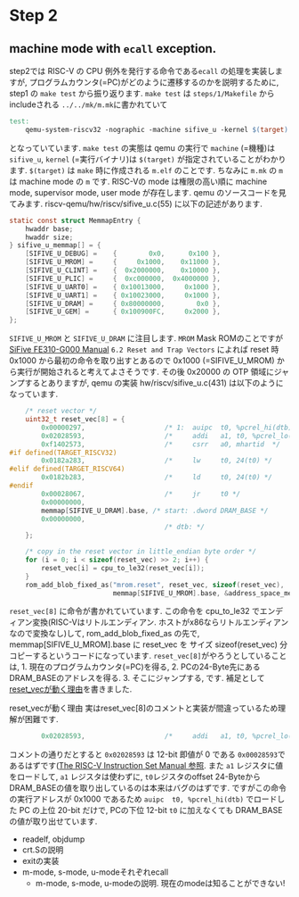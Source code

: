 # Step 2

## machine mode with `ecall` exception.
step2では RISC-V の CPU 例外を発行する命令である`ecall` の処理を実装しますが, プログラムカウンタ(=PC)がどのように遷移するのかを説明するために,  step1 の `make test` から振り返ります.
`make test` は `steps/1/Makefile` から includeされる `../../mk/m.mk`に書かれていて
```Makefile
test:
	qemu-system-riscv32 -nographic -machine sifive_u -kernel $(target)
```
となっていています. `make test` の実態は qemu の実行で `machine` (=機種)は `sifive_u`, `kernel` (=実行バイナリ)は `$(target)` が指定されていることがわかります. `$(target)` は `make` 時に作成される `m.elf` のことです. 
ちなみに `m.mk` の `m` は machine mode の `m` です. RISC-Vの mode は権限の高い順に machine mode, supervisor mode, user mode が存在します.
qemu のソースコードを見てみます. riscv-qemu/hw/riscv/sifive_u.c(55) に以下の記述があります.
```c
static const struct MemmapEntry {
    hwaddr base;
    hwaddr size;
} sifive_u_memmap[] = {
    [SIFIVE_U_DEBUG] =    {        0x0,      0x100 },
    [SIFIVE_U_MROM] =     {     0x1000,    0x11000 },
    [SIFIVE_U_CLINT] =    {  0x2000000,    0x10000 },
    [SIFIVE_U_PLIC] =     {  0xc000000,  0x4000000 },
    [SIFIVE_U_UART0] =    { 0x10013000,     0x1000 },
    [SIFIVE_U_UART1] =    { 0x10023000,     0x1000 },
    [SIFIVE_U_DRAM] =     { 0x80000000,        0x0 },
    [SIFIVE_U_GEM] =      { 0x100900FC,     0x2000 },
};
```
`SIFIVE_U_MROM` と `SIFIVE_U_DRAM` に注目します. 
`MROM` Mask ROMのことですが [SiFive FE310-G000 Manual](https://sifive.cdn.prismic.io/sifive%2F4d063bf8-3ae6-4db6-9843-ee9076ebadf7_fe310-g000.pdf) `6.2 Reset and Trap Vectors` によれば reset 時 0x1000 から最初の命令を取り出すとあるので 0x1000 (=SIFIVE_U_MROM) から実行が開始されると考えてよさそうです. その後 0x20000 の OTP 領域にジャンプするとありますが, qemu の実装 hw/riscv/sifive_u.c(431) は以下のようになっています.
```c
    /* reset vector */
    uint32_t reset_vec[8] = {
        0x00000297,                    /* 1:  auipc  t0, %pcrel_hi(dtb) */
        0x02028593,                    /*     addi   a1, t0, %pcrel_lo(1b) */
        0xf1402573,                    /*     csrr   a0, mhartid  */
#if defined(TARGET_RISCV32)
        0x0182a283,                    /*     lw     t0, 24(t0) */
#elif defined(TARGET_RISCV64)
        0x0182b283,                    /*     ld     t0, 24(t0) */
#endif
        0x00028067,                    /*     jr     t0 */
        0x00000000,
        memmap[SIFIVE_U_DRAM].base, /* start: .dword DRAM_BASE */
        0x00000000,
                                       /* dtb: */
    };

    /* copy in the reset vector in little_endian byte order */
    for (i = 0; i < sizeof(reset_vec) >> 2; i++) {
        reset_vec[i] = cpu_to_le32(reset_vec[i]);
    }
    rom_add_blob_fixed_as("mrom.reset", reset_vec, sizeof(reset_vec),
                          memmap[SIFIVE_U_MROM].base, &address_space_memory);
```
`reset_vec[8]` に命令が書かれていています. この命令を cpu_to_le32 でエンディアン変換(RISC-Vはリトルエンディアン. ホストがx86ならリトルエンディアンなので変換なし)して, rom_add_blob_fixed_as の先で, memmap[SIFIVE_U_MROM].base に reset_vec を サイズ sizeof(reset_vec) 分コピーするというコードになっています. `reset_vec[8]`がやろうとしていることは, 1. 現在のプログラムカウンタ(=PC)を得る, 2. PCの24-Byte先にあるDRAM_BASEのアドレスを得る. 3. そこにジャンプする, です. 補足として[reset_vecが動く理由](#reset_vecが動く理由)を書きました.



<a name="reset_vecが動く理由"></a>reset_vecが動く理由
実はreset_vec[8]のコメントと実装が間違っているため理解が困難です.
```c
        0x02028593,                    /*     addi   a1, t0, %pcrel_lo(1b) */
```
コメントの通りだとすると `0x02028593` は 12-bit 即値が 0 である `0x00028593`であるはずです([The RISC-V Instruction Set Manual 参照](https://content.riscv.org/wp-content/uploads/2017/05/riscv-spec-v2.2.pdf). また `a1` レジスタに値をロードして, `a1` レジスタは使わずに, `t0`レジスタのoffset 24-ByteからDRAM_BASEの値を取り出しているのは本来はバグのはずです. ですがこの命令の実行アドレスが 0x1000 であるため `auipc  t0, %pcrel_hi(dtb)` でロードした PC の上位 20-bit だけで, PCの下位 12-bit `t0` に加えなくても DRAM_BASE の値が取り出せています.

- readelf, objdump
- crt.Sの説明
- exitの実装
- m-mode, s-mode, u-modeそれぞれecall
  - m-mode, s-mode, u-modeの説明. 現在のmodeは知ることができない!
